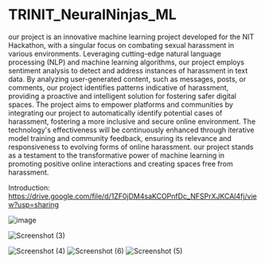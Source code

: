 # TRINIT_NeuralNinjas_ML

our project is an innovative machine learning project developed for the NIT Hackathon, with a singular focus on combating sexual harassment in various environments. Leveraging cutting-edge natural language processing (NLP) and machine learning algorithms, our project employs sentiment analysis to detect and address instances of harassment in text data. By analyzing user-generated content, such as messages, posts, or comments, our project identifies patterns indicative of harassment, providing a proactive and intelligent solution for fostering safer digital spaces. The project aims to empower platforms and communities by integrating our project to automatically identify potential cases of harassment, fostering a more inclusive and secure online environment. The technology's effectiveness will be continuously enhanced through iterative model training and community feedback, ensuring its relevance and responsiveness to evolving forms of online harassment. our project stands as a testament to the transformative power of machine learning in promoting positive online interactions and creating spaces free from harassment.

Introduction: https://drive.google.com/file/d/1ZF0jDM4saKCOPnfDc_NFSPrXJKCAl4fj/view?usp=sharing


![image](https://github.com/YOGESWARAN112004/TRINIT_NeuralNinjas_ML/assets/111491511/5be87d18-d87d-426d-92f8-96a5dea965d2)

![Screenshot (3)](https://github.com/YOGESWARAN112004/TRINIT_NeuralNinjas_ML/assets/137391299/3a6cfc59-0e6c-46af-8c81-4693cd09e3b1)

![Screenshot (4)](https://github.com/YOGESWARAN112004/TRINIT_NeuralNinjas_ML/assets/137391299/7b6790d1-95c7-413c-ac59-d6ff5e142bb7)
![Screenshot (6)](https://github.com/YOGESWARAN112004/TRINIT_NeuralNinjas_ML/assets/137391299/2a136c27-d290-4bce-b41e-b27d19d4c0a8)
![Screenshot (5)](https://github.com/YOGESWARAN112004/TRINIT_NeuralNinjas_ML/assets/137391299/7d6fe866-f413-462e-bc8b-c3cce4c4f2b5)
